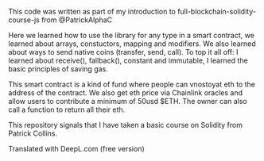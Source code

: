 This code was written as part of my introduction to full-blockchain-solidity-course-js from @PatrickAlphaC

Here we learned how to use the library for any type in a smart contract, we learned about arrays, constuctors, mapping and modifiers.  We also learned about ways to send native coins (transfer, send, call). 
To top it all off: I learned about receive(), fallback(), constant and immutable, I learned the basic principles of saving gas.
  
This smart contract is a kind of fund where people can vnostoyat eth to the address of the contract. We also get eth price via Chainlink oracles and allow users to contribute a minimum of 50usd $ETH. The owner can also call a function to return all their eth.

This repository signals that I have taken a basic course on Solidity from Patrick Collins.


Translated with DeepL.com (free version)